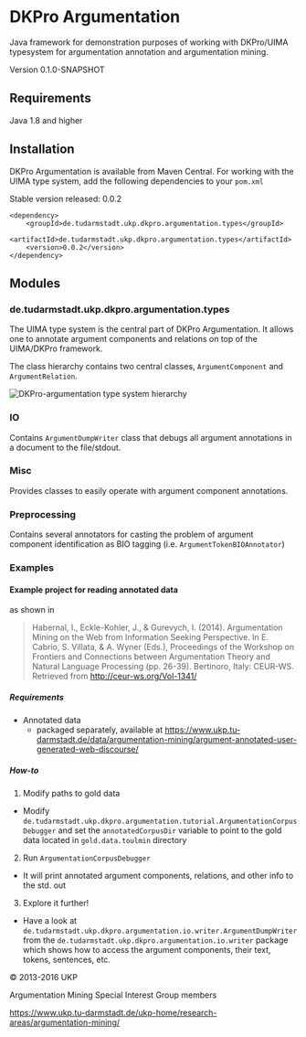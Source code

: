 # DKPro Argumentation

Java framework for demonstration purposes of working with DKPro/UIMA typesystem for argumentation annotation and argumentation mining.

Version 0.1.0-SNAPSHOT

## Requirements

Java 1.8 and higher

## Installation

DKPro Argumentation is available from Maven Central. For working with the UIMA type system, add the following dependencies to your `pom.xml`

Stable version released: 0.0.2

```
<dependency>
    <groupId>de.tudarmstadt.ukp.dkpro.argumentation.types</groupId>
    <artifactId>de.tudarmstadt.ukp.dkpro.argumentation.types</artifactId>
    <version>0.0.2</version>
</dependency>
```
## Modules

### de.tudarmstadt.ukp.dkpro.argumentation.types

The UIMA type system is the central part of DKPro Argumentation. It allows one to annotate argument components and relations on top of the UIMA/DKPro framework.

The class hierarchy contains two central classes, ``ArgumentComponent`` and ``ArgumentRelation``.

![DKPro-argumentation type system hierarchy](dkpro-argumentation-typesystem-draw.io.png)

### IO

Contains ``ArgumentDumpWriter`` class that debugs all argument annotations in a document to the file/stdout.

### Misc

Provides classes to easily operate with argument component annotations.

### Preprocessing

Contains several annotators for casting the problem of argument component identification as BIO tagging (i.e. ``ArgumentTokenBIOAnnotator``)

### Examples

#### Example project for reading annotated data

as shown in

> Habernal, I., Eckle-Kohler, J., & Gurevych, I. (2014). Argumentation Mining on the Web from Information Seeking Perspective. In E. Cabrio, S. Villata, & A. Wyner (Eds.), Proceedings of the Workshop on Frontiers and Connections between Argumentation Theory and Natural Language Processing (pp. 26-39). Bertinoro, Italy: CEUR-WS. Retrieved from http://ceur-ws.org/Vol-1341/

##### Requirements

- Annotated data
  - packaged separately, available at https://www.ukp.tu-darmstadt.de/data/argumentation-mining/argument-annotated-user-generated-web-discourse/

##### How-to

1. Modify paths to gold data
  - Modify `de.tudarmstadt.ukp.dkpro.argumentation.tutorial.ArgumentationCorpusDebugger` and set the `annotatedCorpusDir` variable to point to the gold data located in `gold.data.toulmin` directory
2. Run `ArgumentationCorpusDebugger`
  - It will print annotated argument components, relations, and other info to the std. out
3. Explore it further!
  - Have a look at `de.tudarmstadt.ukp.dkpro.argumentation.io.writer.ArgumentDumpWriter` from the `de.tudarmstadt.ukp.dkpro.argumentation.io.writer` package which shows how to access the argument components, their text, tokens, sentences, etc.


&copy; 2013-2016 UKP

Argumentation Mining Special Interest Group members

https://www.ukp.tu-darmstadt.de/ukp-home/research-areas/argumentation-mining/
